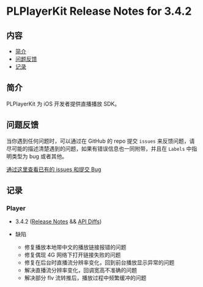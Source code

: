 # PLPlayerKit Release Notes for 3.4.2

## 内容

- [简介](#简介)
- [问题反馈](#问题反馈)
- [记录](#记录)

## 简介

PLPlayerKit 为 iOS 开发者提供直播播放 SDK。

## 问题反馈

当你遇到任何问题时，可以通过在 GitHub 的 repo 提交 ```issues``` 来反馈问题，请尽可能的描述清楚遇到的问题，如果有错误信息也一同附带，并且在 ```Labels``` 中指明类型为 bug 或者其他。

[通过这里查看已有的 issues 和提交 Bug](https://github.com/pili-engineering/PLPlayerKit/issues)

## 记录

### Player

- 3.4.2 ([Release Notes](https://github.com/pili-engineering/PLPlayerKit/blob/master/ReleaseNotes/release-notes-3.4.2.md) && [API Diffs](https://github.com/pili-engineering/PLPlayerKit/blob/master/APIDiffs/api-diffs-3.4.2.md))

- 缺陷
	- 修复播放本地带中文的播放链接报错的问题
	- 修复偶现 4G 网络下打开链接失败的问题
	- 修复在后台时直播流分辨率变化，回到前台播放显示异常的问题
	- 解决直播流分辨率变化，回调宽高不准确的问题
	- 解决部分 flv 流转推后，播放过程中频繁缓冲的问题 
